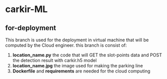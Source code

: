 # carkir-ML
## for-deployment

This branch is used for the deployment in virtual machine that will be computed by the Cloud engineer.
this branch is consist of:
1. **location_name.py** the code that will GET the slot-points data and POST the detection result with carkir.h5 model
2. **location_name.jpg** the image used for making the parking line
3. **Dockerfile** and **requirements** are needed for the cloud computing
